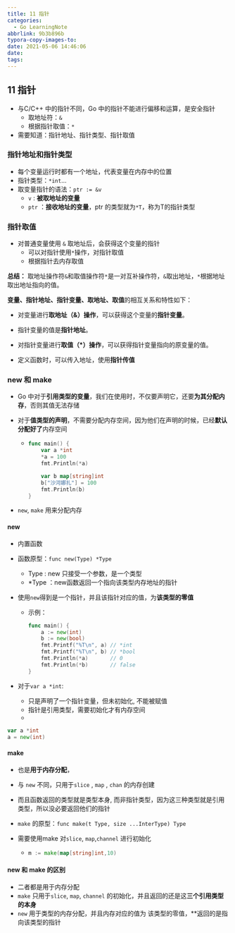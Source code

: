 ```yaml
---
title: 11 指针
categories: 
  - Go LearningNote
abbrlink: 9b3b896b
typora-copy-images-to:
date: 2021-05-06 14:46:06
date:
tags:
---
```




## 11 指针

* 与C/C++ 中的指针不同，Go 中的指针不能进行偏移和运算，是安全指针
  * 取地址符：`&`
  * 根据指针取值：`*`
* 需要知道：指针地址、指针类型、指针取值



### 指针地址和指针类型

* 每个变量运行时都有一个地址，代表变量在内存中的位置
* 指针类型：`*int`...
* 取变量指针的语法：`ptr := &v`
  * `v` : **被取地址的变量**
  * `ptr` ：**接收地址的变量**，ptr 的类型就为`*T`，称为T的指针类型



### 指针取值

* 对普通变量使用 `&` 取地址后，会获得这个变量的指针
  * 可以对指针使用`*`操作，对指针取值
  * 根据指针去内存取值

**总结：** 取地址操作符`&`和取值操作符`*`是一对互补操作符，`&`取出地址，`*`根据地址取出地址指向的值。



**变量、指针地址、指针变量、取地址、取值**的相互关系和特性如下：

* 对变量进行**取地址（&）操作**，可以获得这个变量的**指针变量**。
* 指针变量的值是**指针地址**。
* 对指针变量进行**取值（*）操作**，可以获得指针变量指向的原变量的值。



* 定义函数时，可以传入地址，使用**指针传值**



### new 和 make

* Go 中对于**引用类型的变量**，我们在使用时，不仅要声明它，还要**为其分配内存**，否则其值无法存储

* 对于**值类型的声明**，不需要分配内存空间，因为他们在声明的时候，已经**默认分配好了**内存空间

  * ```go
    func main() {
    	var a *int
    	*a = 100
    	fmt.Println(*a)
    
    	var b map[string]int
    	b["沙河娜扎"] = 100
    	fmt.Println(b)
    }
    ```

* `new`, `make` 用来分配内存



#### new

* 内置函数

* 函数原型：`func new(Type) *Type`

  * Type : new 只接受一个参数，是一个类型
  * *Type ：new函数返回一个指向该类型内存地址的指针

* 使用`new`得到是一个指针，并且该指针对应的值，为**该类型的零值**

  * 示例：

    ```go
    func main() {
    	a := new(int)
    	b := new(bool)
    	fmt.Printf("%T\n", a) // *int
    	fmt.Printf("%T\n", b) // *bool
    	fmt.Println(*a)       // 0
    	fmt.Println(*b)       // false
    }	
    ```

* 对于`var a *int`: 

  * 只是声明了一个指针变量，但未初始化, 不能被赋值
  * 指针是引用类型，需要初始化才有内存空间
  * 

```go
var a *int
a = new(int)
```



#### make

* 也是**用于内存分配**，

* 与 `new` 不同，只用于`slice` , `map` , `chan` 的内存创建

* 而且函数返回的类型就是类型本身, 而非指针类型，因为这三种类型就是引用类型，所以没必要返回他们的指针

* `make` 的原型：`func make(t Type, size ...InterType) Type`

* 需要使用make 对`slice`, `map`,`channel` 进行初始化

  * ```go
    m := make(map[string]int,10)
    ```

    

#### new 和 make 的区别

* 二者都是用于内存分配
* `make` 只用于`slice`, `map`, `channel` 的初始化，并且返回的还是这**三个引用类型的本身**
* `new` 用于类型的内存分配，并且内存对应的值为 该类型的零值，**返回的是指向该类型的指针